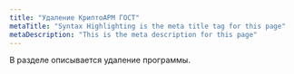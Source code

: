 ```yaml
---
title: "Удаление КриптоАРМ ГОСТ"
metaTitle: "Syntax Highlighting is the meta title tag for this page"
metaDescription: "This is the meta description for this page"
---
```


В разделе описывается удаление программы.
